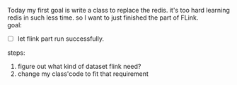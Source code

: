 Today my first goal is write a class to replace the redis. it's too hard learning redis in such less time. so I want to just finished the part of FLink.  
goal:  
- [ ] let flink part run successfully. 

steps:
1. figure out what kind of dataset flink need?
2. change my class'code to fit that requirement

